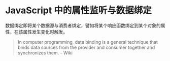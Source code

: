 # JavaScript 中的属性监听与数据绑定

数据绑定即将某个数据源与消费者绑定，譬如将某个响应函数绑定到某个对象的属性，在该属性发生变化时触发。

> In computer programming, data binding is a general technique that binds data sources from the provider and consumer together and synchronizes them. - Wiki
